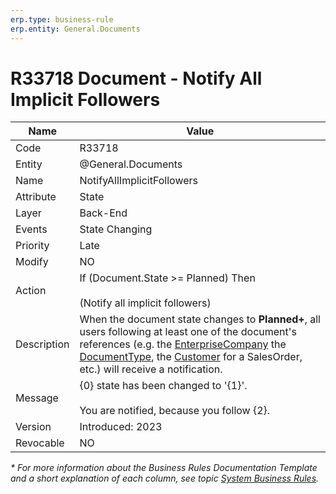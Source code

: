 ```yaml
---
erp.type: business-rule
erp.entity: General.Documents
---
```


# R33718 Document - Notify All Implicit Followers

| Name | Value |
| ---- | ----- |
| Code | R33718 |
| Entity | @General.Documents |
| Name | NotifyAllImplicitFollowers |
| Attribute | State |
| Layer | Back-End |
| Events | State Changing |
| Priority | Late |
| Modify | NO |
| Action | If (Document.State >= Planned) Then <br/> <br/> (Notify all implicit followers) |
| Description| When the document state changes to **Planned+**, all users following at least one of the document's references (e.g. the [EnterpriseCompany](../entities/General.Documents.md#enterprisecompany) the [DocumentType](../entities/General.Documents.md#documenttype), the [Customer](../entities/Crm.Sales.SalesOrders.md#customer) for a SalesOrder, etc.) will receive a notification. |
| Message | {0} state has been changed to '{1}'. <br/><br/> You are notified, because you follow {2}. |
| Version | Introduced: 2023 |
| Revocable | NO |

*\* For more information about the Business Rules Documentation Template and a short explanation of each column, see
topic [System Business Rules](../templates/template-description-system-business-rules.md).*
